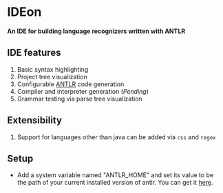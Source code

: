 # IDEon
**An IDE for building language recognizers written with ANTLR**

## IDE features
1.  Basic syntax highlighting 
1.  Project tree visualization
1.  Configurable [ANTLR](https://www.antlr.org/) code generation
1.  Compiler and interpreter generation (*Pending*)
1.  Grammar testing via parse tree visualization

## Extensibility
1.  Support for languages other than java can be added via ```css``` and ```regex```

## Setup
* Add a system variable named "ANTLR_HOME" and set its value to be the path of your current installed
version of antlr. You can get it [here](https://www.antlr.org/download.html).
